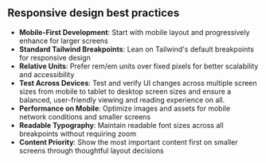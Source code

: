 ## Responsive design best practices

- **Mobile-First Development**: Start with mobile layout and progressively enhance for larger screens
- **Standard Tailwind Breakpoints**: Lean on Tailwind's default breakpoints for responsive design
- **Relative Units**: Prefer rem/em units over fixed pixels for better scalability and accessibility
- **Test Across Devices**: Test and verify UI changes across multiple screen sizes from mobile to tablet to desktop screen sizes and ensure a balanced, user-friendly viewing and reading experience on all.
- **Performance on Mobile**: Optimize images and assets for mobile network conditions and smaller screens
- **Readable Typography**: Maintain readable font sizes across all breakpoints without requiring zoom
- **Content Priority**: Show the most important content first on smaller screens through thoughtful layout decisions
